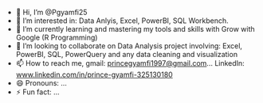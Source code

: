 - 👋 Hi, I’m @Pgyamfi25
- 👀 I’m interested in: Data Anlyis, Excel, PowerBI, SQL Workbench.
- 🌱 I’m currently learning and mastering my tools and skills with Grow with Google (R Programming)
- 💞️ I’m looking to collaborate on Data Analysis project involving:  Excel, PowerBI, SQL, PowerQuery and any data cleaning and visualization
- 📫 How to reach me, gmail: princegyamfi1997@gmail.com... LinkedIn: www.linkedin.com/in/prince-gyamfi-325130180
- 😄 Pronouns: ...
- ⚡ Fun fact: ...

<!---
Pgyamfi25/Pgyamfi25 is a ✨ special ✨ repository because its `README.md` (this file) appears on your GitHub profile.
You can click the Preview link to take a look at your changes.
--->
